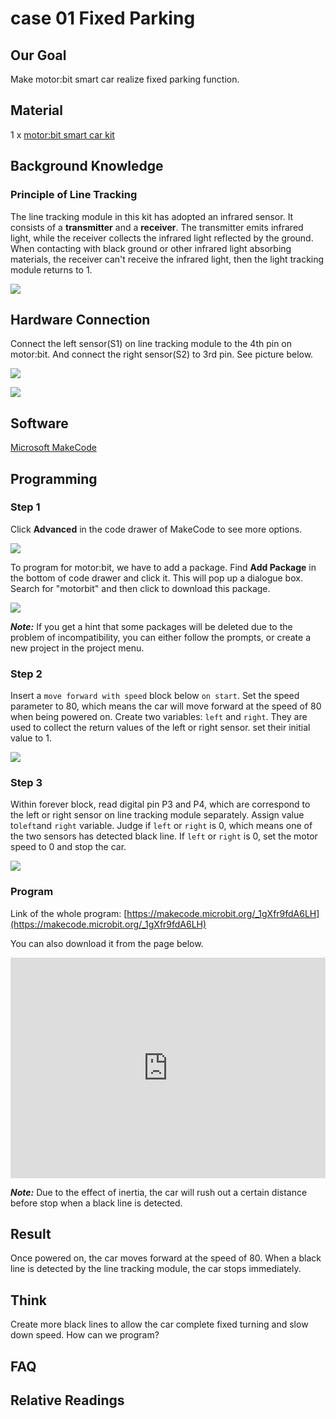 # case 01 Fixed Parking

## Our Goal

 Make motor:bit smart car realize fixed parking function.


## Material

 1 x [motor:bit smart car kit](https://www.elecfreaks.com/motor-bit-acrylic-smart-car-kit.html)

## Background Knowledge

### Principle of Line Tracking

 The line tracking module in this kit has adopted an infrared sensor. It consists of a **transmitter** and a **receiver**. The transmitter emits infrared light, while the receiver collects the infrared light reflected by the ground. 
 When contacting with black ground or other infrared light absorbing materials, the receiver can't receive the infrared light, then the light tracking module returns to 1. 

![](./images/uPsoeBB.jpg)


## Hardware Connection


Connect the left sensor(S1) on line tracking module to the 4th pin on motor:bit.
And connect the right sensor(S2) to 3rd pin. See picture below.

![](./images/BOpsVvF.jpg)

![](./images/kzPngGo.jpg)

## Software

[Microsoft MakeCode](https://makecode.microbit.org/#)

## Programming

### Step 1
Click **Advanced** in the code drawer of MakeCode to see more options. 

![](./images/LjMR5IU.png)

To program for motor:bit, we have to add a package. Find **Add Package** in the bottom of code drawer and click it. This will pop up a dialogue box. Search for "motorbit" and then click to download this package.

![](./images/XDlSfIS.png)

***Note:*** If you get a hint that some packages will be deleted due to the problem of incompatibility, you can either follow the prompts, or create a new project in the project menu. 

### Step 2

 Insert a `move forward with speed` block below `on start`. Set the speed parameter to 80, which means the car will move forward at the speed of 80 when being powered on.
 Create two variables: `left` and `right`. They are used to collect the return values of the left or right sensor. set their initial value to 1. 

![](./images/tYJS1aY.png)

### Step 3

 Within forever block, read digital pin P3 and P4, which are correspond to the left or right sensor on line tracking module separately. 
 Assign value to`left`and `right` variable.
 Judge if `left` or `right` is 0, which means one of the two sensors has detected black line. 
 If `left` or `right` is 0, set the motor speed to 0 and stop the car. 

![](./images/p2WuniN.png)

### Program

Link of the whole program: [https://makecode.microbit.org/_1gXfr9fdA6LH](https://makecode.microbit.org/_1gXfr9fdA6LH)

You can also download it from the page below.

<div style="position:relative;height:0;padding-bottom:70%;overflow:hidden;"><iframe style="position:absolute;top:0;left:0;width:100%;height:100%;" src="https://makecode.microbit.org/#pub:_1gXfr9fdA6LH" frameborder="0" sandbox="allow-popups allow-forms allow-scripts allow-same-origin"></iframe></div>  


***Note:*** Due to the effect of inertia, the car will rush out a certain distance before stop when a black line is detected.


## Result

 Once powered on, the car moves forward at the speed of 80. When a black line is detected by the line tracking module, the car stops immediately. 


## Think 

 Create more black lines to allow the car complete fixed turning and slow down speed. How can we program? 


## FAQ



## Relative Readings

